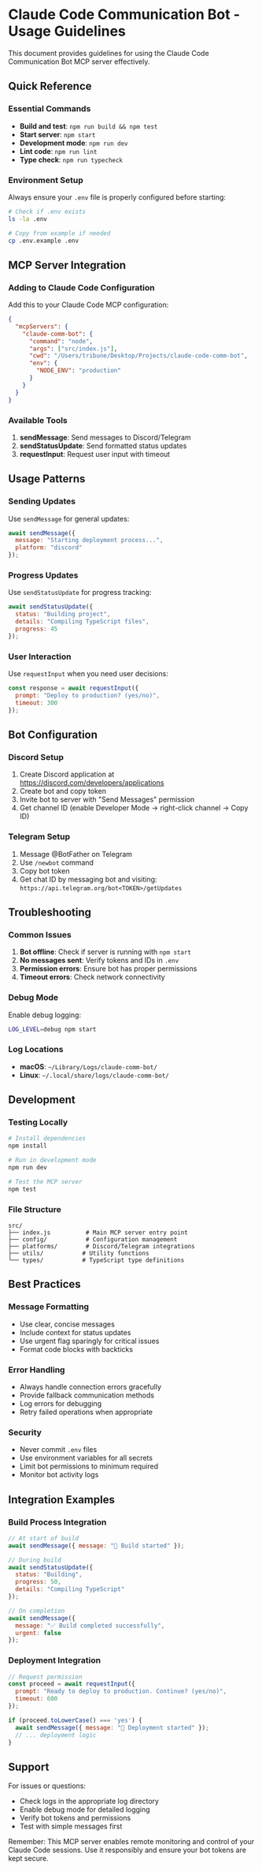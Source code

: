 # Claude Code Communication Bot - Usage Guidelines

This document provides guidelines for using the Claude Code Communication Bot MCP server effectively.

## Quick Reference

### Essential Commands

- **Build and test**: `npm run build && npm test`
- **Start server**: `npm start`
- **Development mode**: `npm run dev`
- **Lint code**: `npm run lint`
- **Type check**: `npm run typecheck`

### Environment Setup

Always ensure your `.env` file is properly configured before starting:

```bash
# Check if .env exists
ls -la .env

# Copy from example if needed
cp .env.example .env
```

## MCP Server Integration

### Adding to Claude Code Configuration

Add this to your Claude Code MCP configuration:

```json
{
  "mcpServers": {
    "claude-comm-bot": {
      "command": "node",
      "args": ["src/index.js"],
      "cwd": "/Users/tribune/Desktop/Projects/claude-code-comm-bot",
      "env": {
        "NODE_ENV": "production"
      }
    }
  }
}
```

### Available Tools

1. **sendMessage**: Send messages to Discord/Telegram
2. **sendStatusUpdate**: Send formatted status updates
3. **requestInput**: Request user input with timeout

## Usage Patterns

### Sending Updates

Use `sendMessage` for general updates:
```javascript
await sendMessage({
  message: "Starting deployment process...",
  platform: "discord"
});
```

### Progress Updates

Use `sendStatusUpdate` for progress tracking:
```javascript
await sendStatusUpdate({
  status: "Building project",
  details: "Compiling TypeScript files",
  progress: 45
});
```

### User Interaction

Use `requestInput` when you need user decisions:
```javascript
const response = await requestInput({
  prompt: "Deploy to production? (yes/no)",
  timeout: 300
});
```

## Bot Configuration

### Discord Setup

1. Create Discord application at https://discord.com/developers/applications
2. Create bot and copy token
3. Invite bot to server with "Send Messages" permission
4. Get channel ID (enable Developer Mode → right-click channel → Copy ID)

### Telegram Setup

1. Message @BotFather on Telegram
2. Use `/newbot` command
3. Copy bot token
4. Get chat ID by messaging bot and visiting: 
   `https://api.telegram.org/bot<TOKEN>/getUpdates`

## Troubleshooting

### Common Issues

1. **Bot offline**: Check if server is running with `npm start`
2. **No messages sent**: Verify tokens and IDs in `.env`
3. **Permission errors**: Ensure bot has proper permissions
4. **Timeout errors**: Check network connectivity

### Debug Mode

Enable debug logging:
```bash
LOG_LEVEL=debug npm start
```

### Log Locations

- **macOS**: `~/Library/Logs/claude-comm-bot/`
- **Linux**: `~/.local/share/logs/claude-comm-bot/`

## Development

### Testing Locally

```bash
# Install dependencies
npm install

# Run in development mode
npm run dev

# Test the MCP server
npm test
```

### File Structure

```
src/
├── index.js          # Main MCP server entry point
├── config/           # Configuration management
├── platforms/        # Discord/Telegram integrations
├── utils/           # Utility functions
└── types/           # TypeScript type definitions
```

## Best Practices

### Message Formatting

- Use clear, concise messages
- Include context for status updates
- Use urgent flag sparingly for critical issues
- Format code blocks with backticks

### Error Handling

- Always handle connection errors gracefully
- Provide fallback communication methods
- Log errors for debugging
- Retry failed operations when appropriate

### Security

- Never commit `.env` files
- Use environment variables for all secrets
- Limit bot permissions to minimum required
- Monitor bot activity logs

## Integration Examples

### Build Process Integration

```javascript
// At start of build
await sendMessage({ message: "🔨 Build started" });

// During build
await sendStatusUpdate({
  status: "Building",
  progress: 50,
  details: "Compiling TypeScript"
});

// On completion
await sendMessage({ 
  message: "✅ Build completed successfully",
  urgent: false 
});
```

### Deployment Integration

```javascript
// Request permission
const proceed = await requestInput({
  prompt: "Ready to deploy to production. Continue? (yes/no)",
  timeout: 600
});

if (proceed.toLowerCase() === 'yes') {
  await sendMessage({ message: "🚀 Deployment started" });
  // ... deployment logic
}
```

## Support

For issues or questions:
- Check logs in the appropriate log directory
- Enable debug mode for detailed logging
- Verify bot tokens and permissions
- Test with simple messages first

Remember: This MCP server enables remote monitoring and control of your Claude Code sessions. Use it responsibly and ensure your bot tokens are kept secure.